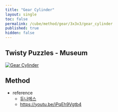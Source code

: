 ```yaml
---
title: "Gear Cylinder"
layout: single
toc: false
permalink: /cube/method/gear/3x3x3/gear_cylinder
published: true
hidden: false
---
```


<head>
  <base target="_blank">
</head>



## Twisty Puzzles - Museum

<a href="https://twistypuzzles.com/app/museum/museum_showitem.php?pkey=8363">
  <img alt="Gear Cylinder" src="https://twistypuzzles.com/museum/large/08363-01.jpg">
</a>



## Method

- reference
  - [듀나메스](https://youtu.be/ozOb0DbnnV0)
  - <https://youtu.be/iPqEh9Vgtb4>

